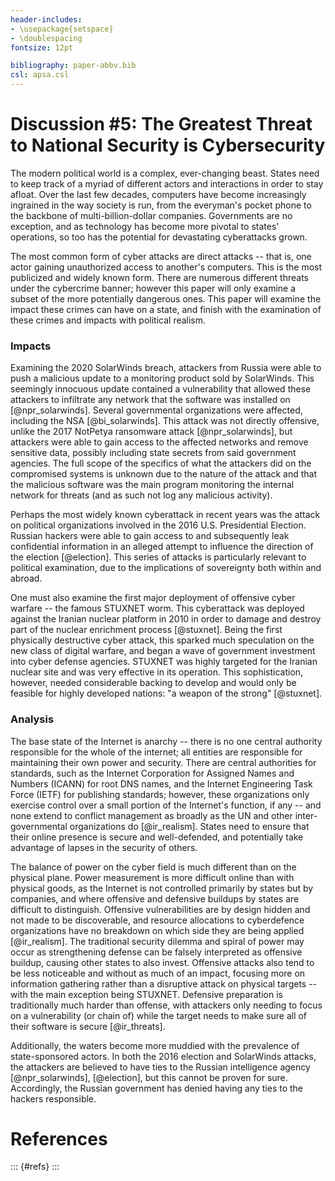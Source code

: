 ```yaml
---
header-includes:
- \usepackage{setspace}
- \doublespacing
fontsize: 12pt

bibliography: paper-abbv.bib
csl: apsa.csl
---
```


# Discussion #5: The Greatest Threat to National Security is Cybersecurity

The modern political world is a complex, ever-changing beast. States need to keep track of a myriad of different actors
and interactions in order to stay afloat. Over the last few decades, computers have become increasingly ingrained in the
way society is run, from the everyman's pocket phone to the backbone of multi-billion-dollar companies. Governments are
no exception, and as technology has become more pivotal to states' operations, so too has the potential for devastating
cyberattacks grown.

The most common form of cyber attacks are direct attacks -- that is, one actor gaining unauthorized access to another's
computers. This is the most publicized and widely known form. There are numerous different threats under the cybercrime
banner; however this paper will only examine a subset of the more potentially dangerous ones. This paper will examine
the impact these crimes can have on a state, and finish with the examination of these crimes and impacts with political
realism.

### Impacts

Examining the 2020 SolarWinds breach, attackers from Russia were able to push a malicious update to a monitoring product
sold by SolarWinds. This seemingly innocuous update contained a vulnerability that allowed these attackers to infiltrate
any network that the software was installed on [@npr_solarwinds]. Several governmental organizations were affected,
including the NSA [@bi_solarwinds]. This attack was not directly offensive, unlike the 2017 NotPetya ransomware attack
[@npr_solarwinds], but attackers were able to gain access to the affected networks and remove sensitive data, possibly
including state secrets from said government agencies. The full scope of the specifics of what the attackers did on the
compromised systems is unknown due to the nature of the attack and that the malicious software was the main program
monitoring the internal network for threats (and as such not log any malicious activity).

Perhaps the most widely known cyberattack in recent years was the attack on political organizations involved in the 2016
U.S. Presidential Election. Russian hackers were able to gain access to and subsequently leak confidential information
in an alleged attempt to influence the direction of the election [@election]. This series of attacks is particularly
relevant to political examination, due to the implications of sovereignty both within and abroad.

One must also examine the first major deployment of offensive cyber warfare -- the famous STUXNET worm. This cyberattack
was deployed against the Iranian nuclear platform in 2010 in order to damage and destroy part of the nuclear enrichment
process [@stuxnet]. Being the first physically destructive cyber attack, this sparked much speculation on the new class
of digital warfare, and began a wave of government investment into cyber defense agencies. STUXNET was highly targeted
for the Iranian nuclear site and was very effective in its operation. This sophistication, however, needed considerable
backing to develop and would only be feasible for highly developed nations: "a weapon of the strong" [@stuxnet].

### Analysis

The base state of the Internet is anarchy -- there is no one central authority responsible for the whole of the
internet; all entities are responsible for maintaining their own power and security. There are central authorities for
standards, such as the Internet Corporation for Assigned Names and Numbers (ICANN) for root DNS names, and the Internet
Engineering Task Force (IETF) for publishing standards; however, these organizations only exercise control over a small
portion of the Internet's function, if any -- and none extend to conflict management as broadly as the UN and other
inter-governmental organizations do [@ir_realism]. States need to ensure that their online presence is secure and
well-defended, and potentially take advantage of lapses in the security of others.

The balance of power on the cyber field is much different than on the physical plane. Power measurement is more
difficult online than with physical goods, as the Internet is not controlled primarily by states but by companies, and
where offensive and defensive buildups by states are difficult to distinguish. Offensive vulnerabilities are by design
hidden and not made to be discoverable, and resource allocations to cyberdefence organizations have no breakdown on
which side they are being applied [@ir_realism]. The traditional security dilemma and spiral of power may occur as
strengthening defense can be falsely interpreted as offensive buildup, causing other states to also invest. Offensive
attacks also tend to be less noticeable and without as much of an impact, focusing more on information gathering rather
than a disruptive attack on physical targets -- with the main exception being STUXNET. Defensive preparation is
traditionally much harder than offense, with attackers only needing to focus on a vulnerability (or chain of) while the
target needs to make sure all of their software is secure [@ir_threats].

Additionally, the waters become more muddied with the prevalence of state-sponsored actors. In both the 2016 election
and SolarWinds attacks, the attackers are believed to have ties to the Russian intelligence agency [@npr_solarwinds],
[@election], but this cannot be proven for sure. Accordingly, the Russian government has denied having any ties to the
hackers responsible.

# References

::: {#refs}
:::

